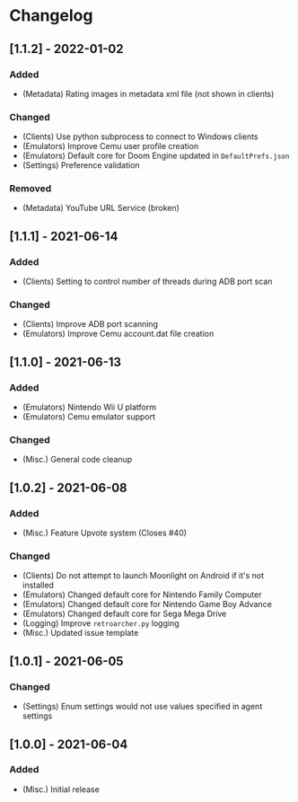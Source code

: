 # Changelog

## [1.1.2] - 2022-01-02
### Added
- (Metadata) Rating images in metadata xml file (not shown in clients)
### Changed
- (Clients) Use python subprocess to connect to Windows clients
- (Emulators) Improve Cemu user profile creation
- (Emulators) Default core for Doom Engine updated in `DefaultPrefs.json`
- (Settings) Preference validation
### Removed 
- (Metadata) YouTube URL Service (broken)

## [1.1.1] - 2021-06-14
### Added
- (Clients) Setting to control number of threads during ADB port scan 
### Changed
- (Clients) Improve ADB port scanning 
- (Emulators) Improve Cemu account.dat file creation

## [1.1.0] - 2021-06-13
### Added
- (Emulators) Nintendo Wii U platform
- (Emulators) Cemu emulator support
### Changed
- (Misc.) General code cleanup

## [1.0.2] - 2021-06-08
### Added
- (Misc.) Feature Upvote system (Closes #40)
### Changed
- (Clients) Do not attempt to launch Moonlight on Android if it's not installed
- (Emulators) Changed default core for Nintendo Family Computer 
- (Emulators) Changed default core for Nintendo Game Boy Advance
- (Emulators) Changed default core for Sega Mega Drive
- (Logging) Improve `retroarcher.py` logging 
- (Misc.) Updated issue template

## [1.0.1] - 2021-06-05
### Changed
- (Settings) Enum settings would not use values specified in agent settings

## [1.0.0] - 2021-06-04
### Added
- (Misc.) Initial release
